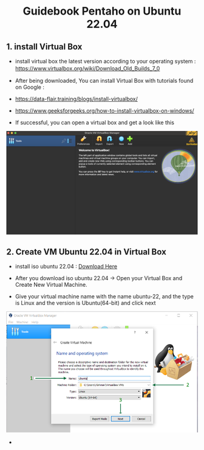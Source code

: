 <h1 align='center'>Guidebook Pentaho on Ubuntu 22.04</h1>

## 1. install Virtual Box

- install virtual box the latest version according to your operating system : https://www.virtualbox.org/wiki/Download_Old_Builds_7_0
ㅤ
- After being downloaded, You can install Virtual Box with tutorials found on Google : 
- https://data-flair.training/blogs/install-virtualbox/
- https://www.geeksforgeeks.org/how-to-install-virtualbox-on-windows/

- If successful, you can open a virtual box and get a look like this

![virtualbox-1](img/virtualbox/vb1.png)

## 2. Create VM Ubuntu 22.04 in Virtual Box

- install iso ubuntu 22.04 : <a href='https://releases.ubuntu.com/jammy/ubuntu-22.04.4-desktop-amd64.iso' target='_blank'>Download Here</a>

- After you download iso ubuntu 22.04 -> Open your Virtual Box and Create New Virtual Machine.

- Give your virtual machine name with the name ubuntu-22, and the type is Linux and the version is Ubuntu(64-bit) and click next

![virtualbox-1](img/vm/vm1.png)

- 